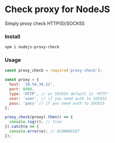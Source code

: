 # Check proxy for NodeJS
Simply proxy check HTTP(S)/SOCKS5

### Install
```bash
npm i nodejs-proxy-check
```
### Usage
```javascript
const proxy_check = require('proxy-check');

const proxy = {
  host: '10.54.34.22',
  port: 8080,
  type: 'HTTP', // or SOCKS5 default is 'HTTP'
  user: 'user', // if you need auth to SOCKS5
  pass: 'pass' // if you need auth to SOCKS5
};

proxy_check(proxy).then(r => {
  console.log(r); // true
}).catch(e => {
  console.error(e); // ECONNRESET
});
```
